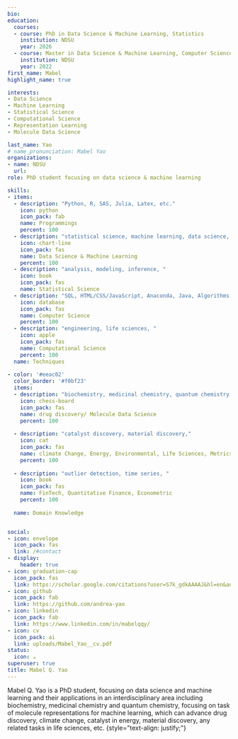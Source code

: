 ```yaml
---
bio: 
education:
  courses:
  - course: PhD in Data Science & Machine Learning, Statistics
    institution: NDSU
    year: 2026
  - course: Master in Data Science & Machine Learning, Computer Science
    institution: NDSU
    year: 2022
first_name: Mabel
highlight_name: true

interests:
- Data Science
- Machine Learning
- Statistical Science
- Computational Science
- Representation Learning
- Molecule Data Science

last_name: Yao
# name_pronunciation: Mabel Yao
organizations:
- name: NDSU
  url: 
role: PhD student focusing on data science & machine learning

skills:
- items:
  - description: "Python, R, SAS, Julia, Latex, etc."
    icon: python
    icon_pack: fab
    name: Programmings 
    percent: 100
  - description: "statistical science, machine learning, data science, "
    icon: chart-line
    icon_pack: fas
    name: Data Science & Machine Learning
    percent: 100
  - description: "analysis, modeling, inference, "
    icon: book
    icon_pack: fas
    name: Statistical Science
  - description: "SQL, HTML/CSS/JavaScript, Anaconda, Java, Algorithms, "
    icon: database
    icon_pack: fas
    name: Computer Science
    percent: 100
  - description: "engineering, life sciences, "
    icon: apple
    icon_pack: fas
    name: Computational Science
    percent: 100
  name: Techniques
  
- color: '#eeac02'
  color_border: '#f0bf23'
  items:
  - description: "biochemistry, medicinal chemistry, quantum chemistry,"
    icon: chess-board
    icon_pack: fas
    name: drug discovery/ Molecule Data Science
    percent: 100
    
  - description: "catalyst discovery, material discovery,"
    icon: cat
    icon_pack: fas
    name: climate Change, Energy, Environmental, Life Sciences, Metrics, Engineering
    percent: 100
    
  - description: "outlier detection, time series, "
    icon: book
    icon_pack: fas
    name: FinTech, Quantitative Finance, Econometric
    percent: 100
    
  name: Domain Knowledge


social:
- icon: envelope
  icon_pack: fas
  link: /#contact
- display:
    header: true
- icon: graduation-cap
  icon_pack: fas
  link: https://scholar.google.com/citations?user=S7k_gdkAAAAJ&hl=en&authuser=1
- icon: github
  icon_pack: fab
  link: https://github.com/andrea-yao
- icon: linkedin
  icon_pack: fab
  link: https://www.linkedin.com/in/mabelqqy/
- icon: cv
  icon_pack: ai
  link: uploads/Mabel_Yao__cv.pdf
status:
  icon: ☕️
superuser: true
title: Mabel Q. Yao
---
```


Mabel Q. Yao is a PhD student, focusing on data science and machine learning and their applications in an interdisciplinary area including biochemistry, medicinal chemistry and quantum chemistry, focusing on task of molecule representations for machine learning, which can advance drug discovery, climate change, catalyst in energy, material discovery, any related tasks in life sciences, etc.
{style="text-align: justify;"}
